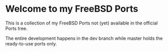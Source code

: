 # Welcome to my FreeBSD Ports
This is a collection of my FreeBSD Ports not (yet) available in the official
Ports tree.

The entire development happens in the dev branch while master holds the
ready-to-use ports only.
